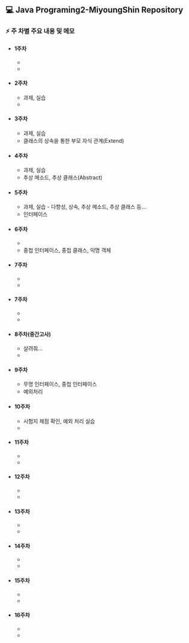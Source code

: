 ## 💻 Java Programing2-MiyoungShin Repository

### ⚡ 주 차별 주요 내용 및 메모
- #### 1주차
  * 
  * 
- #### 2주차
  * 과제, 실습
  * 
- #### 3주차
  * 과제, 실습
  * 클래스의 상속을 통한 부모 자식 관계(Extend)
- #### 4주차
  * 과제, 실습
  * 추상 메소드, 추상 클래스(Abstract)
- #### 5주차
  * 과제, 실습 - 다향성, 상속, 추상 메소드, 추상 클래스 등...
  * 인터페이스
- #### 6주차
  * 
  * 중첩 인터페이스, 중첩 클래스, 익명 객체
- #### 7주차
  * 
  * 
- #### 7주차
  * 
  * 
- #### 8주차(중간고사)
  * 살려줘...
  * 
- #### 9주차
  * 무명 인터페이스, 중첩 인터페이스
  * 예외처리
- #### 10주차
  * 시험지 체점 확인, 예외 처리 실습
  * 
- #### 11주차
  * 
  * 
- #### 12주차
  * 
  * 
- #### 13주차
  * 
  * 
- #### 14주차
  * 
  * 
- #### 15주차
  * 
  * 
- #### 16주차
  * 
  * 